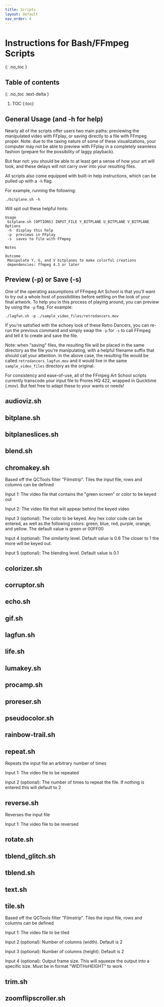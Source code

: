 ```yaml
---
title: Scripts
layout: default
nav_order: 4
---
```


# Instructions for Bash/FFmpeg Scripts
{: .no_toc }

## Table of contents
{: .no_toc .text-delta }

1. TOC
{:toc}

## General Usage (and -h for help)
Nearly all of the scripts offer users two main paths: previewing the manipulated video with FFplay, or saving directly to a file with FFmpeg proper. Note: due to the taxing nature of some of these visualizations, your computer may not be able to preview with FFplay in a completely seamless fashion (prepare for the possibility of laggy playback).

But fear not: you should be able to at least get a sense of how your art will look, and these delays will not carry over into your resulting files.

All scripts also come equipped with built-in help instructions, which can be pulled up with a `-h` flag.

For example, running the following:

```
./bitplane.sh -h
```
Will spit out these helpful hints:

```
Usage
 bitplane.sh [OPTIONS] INPUT_FILE Y_BITPLANE U_BITPLANE V_BITPLANE
Options
 -h  display this help
 -p  previews in FFplay
 -s  saves to file with FFmpeg

Notes

Outcome
 Manipulate Y, U, and V bitplanes to make colorful creations
 dependencies: ffmpeg 4.3 or later
```

## Preview (-p) or Save (-s)

One of the operating assumptions of FFmpeg Art School is that you'll want to try out a whole host of possibilities before settling on the look of your final artwork. To help you in this process of playing around, you can preview by using the `-p` flag. For example:

```
./lagfun.sh -p ./sample_video_files/retrodancers.mov
```
If you're satisfied with the echoey look of these Retro Dancers, you can re-run the previous command and simply swap the `-p` for `-s` to call FFmpeg and tell it to create and save the file.

Note: when "saving" files, the resulting file will be placed in the same directory as the file you're manipulating, with a helpful filename suffix that should call your attention. In the above case, the resulting file would be called `retrodancers_lagfun.mov` and it would live in the same `sample_video_files` directory as the original.

For consistency and ease-of-use, all of the FFmpeg Art School scripts currently transcode your input file to Prores HQ 422, wrapped in Quicktime (.mov). But feel free to adapt these to your wants or needs!

## audioviz.sh

## bitplane.sh

## bitplaneslices.sh

## blend.sh

## chromakey.sh
Based off the QCTools filter "Filmstrip". Tiles the input file, rows and columns can be defined

Input 1: The video file that contains the "green screen" or color to be keyed out

Input 2: The video file that will appear behind the keyed video

Input 3 (optional): The color to be keyed. Any hex color code can be entered, as well as the following colors: green, blue, red, purple, orange, and yellow. The default value is green or 00FF00

Input 4 (optional): The similarity level. Default value is 0.6 The closer to 1 the more will be keyed out.

Input 5 (optional): The blending level. Default value is 0.1

## colorizer.sh

## corruptor.sh

## echo.sh

## gif.sh

## lagfun.sh

## life.sh

## lumakey.sh

## procamp.sh

## proreser.sh

## pseudocolor.sh

## rainbow-trail.sh

## repeat.sh
Repeats the input file an arbitrary number of times

Input 1: The video file to be repeated

Input 2 (optional): The number of times to repeat the file. If nothing is entered this will default to 2

## reverse.sh
Reverses the input file

Input 1: The video file to be reversed

## rotate.sh

## tblend_glitch.sh

## tblend.sh

## text.sh

## tile.sh
Based off the QCTools filter "Filmstrip". Tiles the input file, rows and columns can be defined

Input 1: The video file to be tiled

Input 2 (optional): Number of columns (width). Default is 2

Input 3 (optional): Number of columns (height). Default is 2

Input 4 (optional): Output frame size. This will squeeze the output into a specific size. Must be in format "WIDTHxHEIGHT" to work

## trim.sh

## zoomflipscroller.sh
